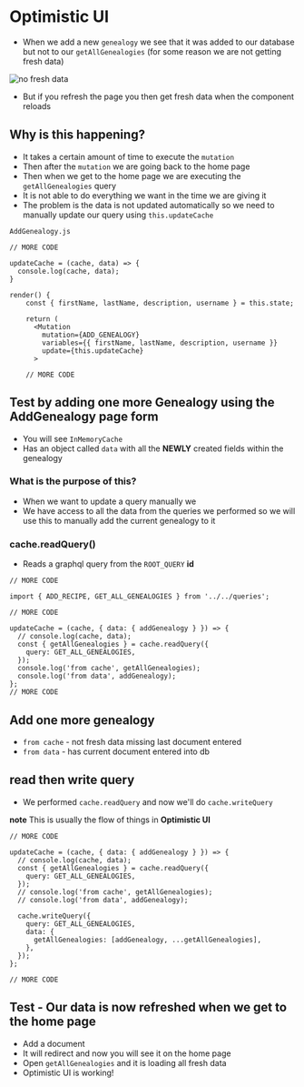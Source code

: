 # Optimistic UI
* When we add a new `genealogy` we see that it was added to our database but not to our `getAllGenealogies` (for some reason we are not getting fresh data)

![no fresh data](https://i.imgur.com/mxaYzvp.png)

* But if you refresh the page you then get fresh data when the component reloads

## Why is this happening?
* It takes a certain amount of time to execute the `mutation`
* Then after the `mutation` we are going back to the home page
* Then when we get to the home page we are executing the `getAllGenealogies` query
* It is not able to do everything we want in the time we are giving it
* The problem is the data is not updated automatically so we need to manually update our query using `this.updateCache`

`AddGenealogy.js`

```
// MORE CODE

updateCache = (cache, data) => {
  console.log(cache, data);
}

render() {
    const { firstName, lastName, description, username } = this.state;

    return (
      <Mutation
        mutation={ADD_GENEALOGY}
        variables={{ firstName, lastName, description, username }}
        update={this.updateCache}
      >

    // MORE CODE
```

## Test by adding one more Genealogy using the AddGenealogy page form
* You will see `InMemoryCache`
* Has an object called `data` with all the **NEWLY** created fields within the genealogy

### What is the purpose of this?
* When we want to update a query manually we 
* We have access to all the data from the queries we performed so we will use this to manually add the current genealogy to it

### cache.readQuery()
* Reads a graphql query from the `ROOT_QUERY` **id**

```
// MORE CODE

import { ADD_RECIPE, GET_ALL_GENEALOGIES } from '../../queries';

// MORE CODE

updateCache = (cache, { data: { addGenealogy } }) => {
  // console.log(cache, data);
  const { getAllGenealogies } = cache.readQuery({
    query: GET_ALL_GENEALOGIES,
  });
  console.log('from cache', getAllGenealogies);
  console.log('from data', addGenealogy);
};
// MORE CODE
```

## Add one more genealogy
* `from cache` - not fresh data missing last document entered
* `from data` - has current document entered into db

## read then write query
* We performed `cache.readQuery` and now we'll do `cache.writeQuery`

**note** This is usually the flow of things in **Optimistic UI**

```
// MORE CODE

updateCache = (cache, { data: { addGenealogy } }) => {
  // console.log(cache, data);
  const { getAllGenealogies } = cache.readQuery({
    query: GET_ALL_GENEALOGIES,
  });
  // console.log('from cache', getAllGenealogies);
  // console.log('from data', addGenealogy);

  cache.writeQuery({
    query: GET_ALL_GENEALOGIES,
    data: {
      getAllGenealogies: [addGenealogy, ...getAllGenealogies],
    },
  });
};

// MORE CODE
```

## Test - Our data is now refreshed when we get to the home page
* Add a document
* It will redirect and now you will see it on the home page
* Open `getAllGenealogies` and it is loading all fresh data
* Optimistic UI is working!

